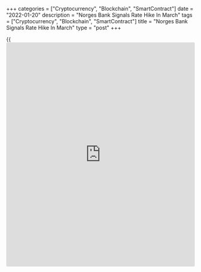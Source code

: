 +++
categories = ["Cryptocurrency", "Blockchain", "SmartContract"]
date = "2022-01-20"
description = "Norges Bank Signals Rate Hike In March"
tags = ["Cryptocurrency", "Blockchain", "SmartContract"]
title = "Norges Bank Signals Rate Hike In March"
type = "post"
+++

{{<iframe id="large-banner" src="https://www.bounty.group/#slide=11.0" width="100%" height="600" scrolling="no" style="border: 0px solid rgb(216, 221, 230); border-radius: 3px;">}}

Norway's central bank left its key interest rate unchanged on Thursday
and reiterated that the [policy](https://www.fintechee.com/policy/) rate will most likely be raised in March.

The Monetary Policy and Financial Stability Committee of Norges Bank
unanimously decided to hold the [policy](https://www.fintechee.com/policy/) rate at 0.50 percent. The bank
had raised its rate by a quarter-point in December.

"Based on the Committee's current assessment of the outlook and balance
of risks, the [policy](https://www.fintechee.com/policy/) rate will most likely be raised in March," Governor
Øystein Olsen, said.

The governor said monetary [policy](https://www.fintechee.com/policy/) is expansionary. In the Committee's
assessment, the objective of stabilizing inflation around the target
somewhat further out suggests that the [policy](https://www.fintechee.com/policy/) rate should be raised
towards a more normal level.

Whereas the Bank's plans to tighten [policy](https://www.fintechee.com/policy/) were originally motivated by
financial stability risks, consumer price pressures are a growing
concern and reinforce the case for [policy](https://www.fintechee.com/policy/) tightening, Andrew Kenningham,
an economist at Capital Economics, said.

The Norges Bank will raise rates four times this year, bringing them to
1.5 percent, which is a little more than is currently priced into
financial [markets][1], the economist added.

For comments and feedback [contact](https://www.playgroundfx.com/contact/): editorial@rtt[news](https://www.letsplayfx.com/blog/forex-news-website/).com

[Economic News][2]

 **What parts of the world are seeing the best (and worst) economic
performances lately? Click[here][3] to check out our [Econ Scorecard][3]
and find out! See up-to-the-moment [ranking](https://www.playgroundfx.com/blog/crypto-exchange-ranking/)s for the best and worst
performers in [GDP][4], [unemployment rate][5], [inflation][3] and much
more.**

   1. www.rtt[news](https://www.letsplayfx.com/blog/forex-news-website/).com/Content/Markets.aspx
   2. www.rtt[news](https://www.letsplayfx.com/blog/forex-news-website/).com/Content/EconomicNews.aspx
   3. www.rtt[news](https://www.letsplayfx.com/blog/forex-news-website/).com/economic-scorecard/world-rank/CPI/highest-performance.aspx
   4. www.rtt[news](https://www.letsplayfx.com/blog/forex-news-website/).com/economic-scorecard/world-rank/GDP/highest-performance.aspx
   5. www.rtt[news](https://www.letsplayfx.com/blog/forex-news-website/).com/economic-scorecard/world-rank/unemployment-rate/lowest-performance.aspx